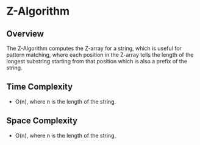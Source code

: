 # Z-Algorithm

## Overview
The Z-Algorithm computes the Z-array for a string, which is useful for pattern matching, where each position in the Z-array tells the length of the longest substring starting from that position which is also a prefix of the string.

## Time Complexity
- O(n), where n is the length of the string.

## Space Complexity
- O(n), where n is the length of the string.
